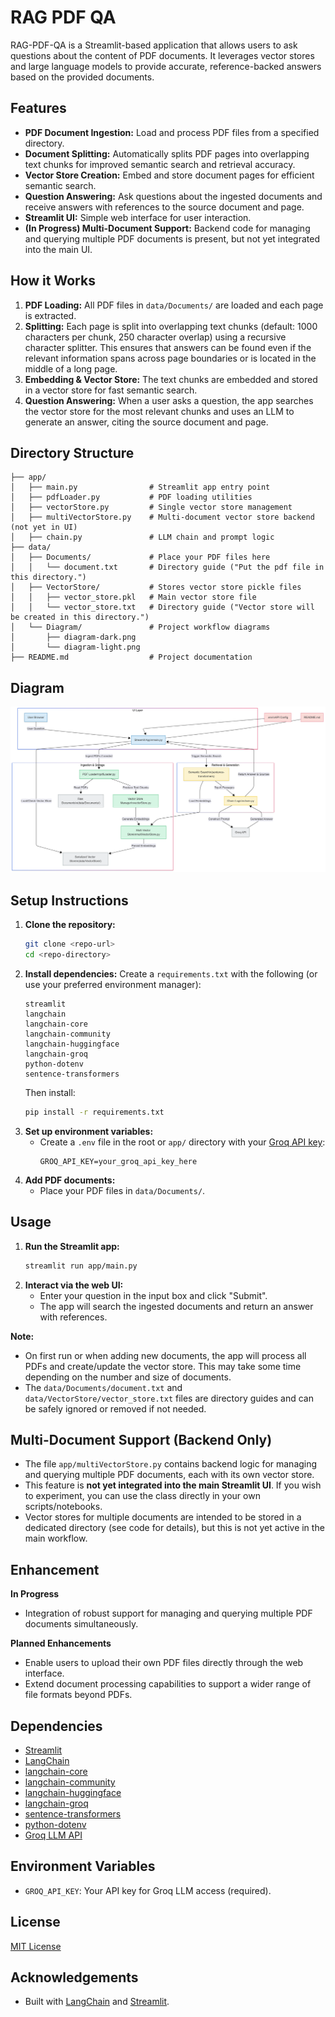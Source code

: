 # RAG PDF QA

RAG-PDF-QA is a Streamlit-based application that allows users to ask questions about the content of PDF documents. It leverages vector stores and large language models to provide accurate, reference-backed answers based on the provided documents.

## Features
- **PDF Document Ingestion:** Load and process PDF files from a specified directory.
- **Document Splitting:** Automatically splits PDF pages into overlapping text chunks for improved semantic search and retrieval accuracy.
- **Vector Store Creation:** Embed and store document pages for efficient semantic search.
- **Question Answering:** Ask questions about the ingested documents and receive answers with references to the source document and page.
- **Streamlit UI:** Simple web interface for user interaction.
- **(In Progress) Multi-Document Support:** Backend code for managing and querying multiple PDF documents is present, but not yet integrated into the main UI.

## How it Works
1. **PDF Loading:** All PDF files in `data/Documents/` are loaded and each page is extracted.
2. **Splitting:** Each page is split into overlapping text chunks (default: 1000 characters per chunk, 250 character overlap) using a recursive character splitter. This ensures that answers can be found even if the relevant information spans across page boundaries or is located in the middle of a long page.
3. **Embedding & Vector Store:** The text chunks are embedded and stored in a vector store for fast semantic search.
4. **Question Answering:** When a user asks a question, the app searches the vector store for the most relevant chunks and uses an LLM to generate an answer, citing the source document and page.

## Directory Structure
```
├── app/
│   ├── main.py                # Streamlit app entry point
│   ├── pdfLoader.py           # PDF loading utilities
│   ├── vectorStore.py         # Single vector store management
│   ├── multiVectorStore.py    # Multi-document vector store backend (not yet in UI)
│   ├── chain.py               # LLM chain and prompt logic
├── data/
│   ├── Documents/             # Place your PDF files here
│   │   └── document.txt       # Directory guide ("Put the pdf file in this directory.")
│   ├── VectorStore/           # Stores vector store pickle files
│   │   ├── vector_store.pkl   # Main vector store file
│   │   └── vector_store.txt   # Directory guide ("Vector store will be created in this directory.")
│   └── Diagram/               # Project workflow diagrams
│       ├── diagram-dark.png
│       └── diagram-light.png
├── README.md                  # Project documentation
```

## Diagram

<picture>
  <source srcset="data/Diagram/diagram-dark.png" media="(prefers-color-scheme: dark)">
  <source srcset="data/Diagram/diagram-light.png" media="(prefers-color-scheme: light)">
  <img src="data/Diagram/diagram-light.png" alt="Project Workflow">
</picture>

## Setup Instructions
1. **Clone the repository:**
   ```bash
   git clone <repo-url>
   cd <repo-directory>
   ```
2. **Install dependencies:**
   Create a `requirements.txt` with the following (or use your preferred environment manager):
   ```
   streamlit
   langchain
   langchain-core
   langchain-community
   langchain-huggingface
   langchain-groq
   python-dotenv
   sentence-transformers
   ```
   Then install:
   ```bash
   pip install -r requirements.txt
   ```
3. **Set up environment variables:**
   - Create a `.env` file in the root or `app/` directory with your [Groq API key](https://console.groq.com/):
     ```
     GROQ_API_KEY=your_groq_api_key_here
     ```
4. **Add PDF documents:**
   - Place your PDF files in `data/Documents/`.

## Usage
1. **Run the Streamlit app:**
   ```bash
   streamlit run app/main.py
   ```
2. **Interact via the web UI:**
   - Enter your question in the input box and click "Submit".
   - The app will search the ingested documents and return an answer with references.

**Note:**
- On first run or when adding new documents, the app will process all PDFs and create/update the vector store. This may take some time depending on the number and size of documents.
- The `data/Documents/document.txt` and `data/VectorStore/vector_store.txt` files are directory guides and can be safely ignored or removed if not needed.

## Multi-Document Support (Backend Only)
- The file `app/multiVectorStore.py` contains backend logic for managing and querying multiple PDF documents, each with its own vector store.
- This feature is **not yet integrated into the main Streamlit UI**. If you wish to experiment, you can use the class directly in your own scripts/notebooks.
- Vector stores for multiple documents are intended to be stored in a dedicated directory (see code for details), but this is not yet active in the main workflow.

## Enhancement

**In Progress**
- Integration of robust support for managing and querying multiple PDF documents simultaneously.

**Planned Enhancements**
- Enable users to upload their own PDF files directly through the web interface.
- Extend document processing capabilities to support a wider range of file formats beyond PDFs.

## Dependencies
- [Streamlit](https://streamlit.io/)
- [LangChain](https://python.langchain.com/)
- [langchain-core](https://pypi.org/project/langchain-core/)
- [langchain-community](https://pypi.org/project/langchain-community/)
- [langchain-huggingface](https://pypi.org/project/langchain-huggingface/)
- [langchain-groq](https://pypi.org/project/langchain-groq/)
- [sentence-transformers](https://www.sbert.net/)
- [python-dotenv](https://pypi.org/project/python-dotenv/)
- [Groq LLM API](https://console.groq.com/)

## Environment Variables
- `GROQ_API_KEY`: Your API key for Groq LLM access (required).

## License
[MIT License](https://github.com/yash-meshram/rag-pdf-qa?tab=MIT-1-ov-file)

## Acknowledgements
- Built with [LangChain](https://python.langchain.com/) and [Streamlit](https://streamlit.io/).
